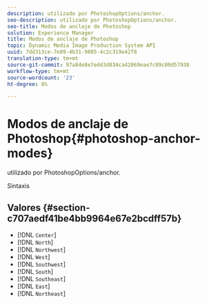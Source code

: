 ```yaml
---
description: utilizado por PhotoshopOptions/anchor.
seo-description: utilizado por PhotoshopOptions/anchor.
seo-title: Modos de anclaje de Photoshop
solution: Experience Manager
title: Modos de anclaje de Photoshop
topic: Dynamic Media Image Production System API
uuid: 7dd313ce-7e09-4b31-9005-4c2c319e42f8
translation-type: tm+mt
source-git-commit: 97a84e8e7edd3d834ca42069eae7c09c00d57938
workflow-type: tm+mt
source-wordcount: '23'
ht-degree: 8%

---
```



# Modos de anclaje de Photoshop{#photoshop-anchor-modes}

utilizado por PhotoshopOptions/anchor.

Sintaxis

## Valores {#section-c707aedf41be4bb9964e67e2bcdff57b}

* [!DNL `Center`]
* [!DNL `North`]
* [!DNL `Northwest`]
* [!DNL `West`]
* [!DNL `Southwest`]
* [!DNL `South`]
* [!DNL `Southeast`]
* [!DNL `East`]
* [!DNL `Northeast`]

